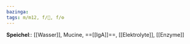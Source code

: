 ```yaml
---
bazinga: 
tags: m/m12, f/💩, f/⚙️
---
```

**Speichel**:: [[Wasser]], Mucine, ==[[IgA]]==, [[Elektrolyte]], [[Enzyme]]